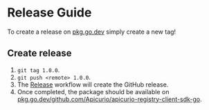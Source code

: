# Release Guide

To create a release on [pkg.go.dev](https://pkg.go.dev/) simply create a new tag!

## Create release

1. `git tag 1.0.0`.
2. `git push <remote> 1.0.0`.
3. The [Release](https://github.com/Apicurio/apicurio-registry-client-sdk-go/actions/workflows/release.yml) workflow will create the GitHub release.
4. Once completed, the package should be available on [pkg.go.dev/github.com/Apicurio/apicurio-registry-client-sdk-go](https://pkg.go.dev/github.com/Apicurio/apicurio-registry-client-sdk-go).
